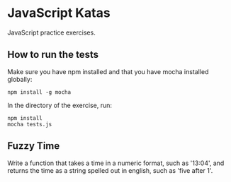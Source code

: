 # JavaScript Katas

JavaScript practice exercises.

## How to run the tests

Make sure you have npm installed and that you have mocha installed globally:

```
npm install -g mocha
```

In the directory of the exercise, run:

```
npm install
mocha tests.js
```

## Fuzzy Time

Write a function that takes a time in a numeric format, such as '13:04', and returns the time as a string spelled out in english, such as 'five after 1'.
